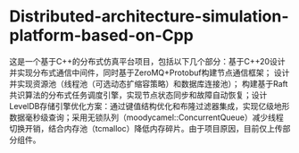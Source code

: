 # Distributed-architecture-simulation-platform-based-on-Cpp
这是一个基于C++的分布式仿真平台项目，包括以下几个部分：基于C++20设计并实现分布式通信中间件，同时基于ZeroMQ+Protobuf构建节点通信框架； 设计并实现资源池（线程池（可选动态扩缩容策略）和数据库连接池）； 构建基于Raft共识算法的分布式任务调度引擎，实现节点状态同步和故障自动恢复；设计LevelDB存储引擎优化方案：通过键值结构优化和布隆过滤器集成，实现亿级地形数据毫秒级查询；采用无锁队列（moodycamel::ConcurrentQueue）减少线程切换开销，结合内存池（tcmalloc）降低内存碎片。由于项目原因，目前仅上传部分组件。
